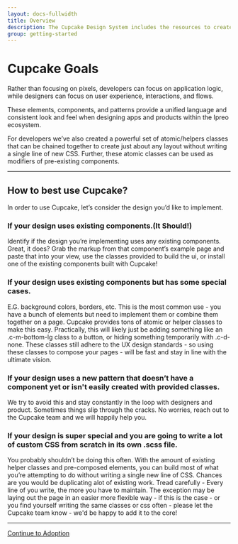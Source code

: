 ```yaml
---
layout: docs-fullwidth
title: Overview
description: The Cupcake Design System includes the resources to create user interfaces consistent with UX principles, design language, and best practices.
group: getting-started
---
```


# Cupcake Goals
Rather than focusing on pixels, developers can focus on application logic, while designers can focus on user experience, interactions, and flows.

These elements, components, and patterns provide a unified language and consistent look and feel when designing apps and products within the Ipreo ecosystem.

For developers we’ve also created a powerful set of atomic/helpers classes that can be chained together to create just about any layout without writing a single line of new CSS. Further, these atomic classes can be used as modifiers of pre-existing components.

--- 

## How to best use Cupcake?
In order to use Cupcake, let’s consider the design you’d like to implement.

### If your design uses existing components.(It Should!)
Identify if the design you’re implementing uses any existing components. Great, it does? Grab the markup from that component’s example page and paste that into your view, use the classes provided to build the ui, or install one of the existing components built with Cupcake!

### If your design uses existing components but has some special cases.
E.G. background colors, borders, etc. This is the most common use - you have a bunch of elements but need to implement them or combine them together on a page. Cupcake provides tons of atomic or helper classes to make this easy. Practically, this will likely just be adding something like an .c-m-bottom-lg class to a button, or hiding something temporarily with .c-d-none. These classes still adhere to the UX design standards - so using these classes to compose your pages - will be fast and stay in line with the ultimate vision.


### If your design uses a new pattern that doesn’t have a component yet or isn't easily created with provided classes.
We try to avoid this and stay constantly in the loop with designers and product. Sometimes things slip through the cracks. No worries, reach out to the Cupcake team and we will happily help you.


### If your design is super special and you are going to write a lot of custom CSS from scratch in its own .scss file. 
You probably shouldn’t be doing this often. With the amount of existing helper classes and pre-composed elements, you can build most of what you’re attempting to do without writing a single new line of CSS. Chances are you would be duplicating alot of existing work. Tread carefully - Every line of you write, the more you have to maintain. The exception may be laying out the page in an easier more flexible way - if this is the case - or you find yourself writing the same classes or css often - please let the Cupcake team know - we'd be happy to add it to the core!

---

<a class="c-btn-link c-pull-right" href="{{ site.url }}{{ site.baseurl }}/content/getting-started/adoption/">
 Continue to Adoption <i class="fa fa-arrow-right"></i>
</a>
